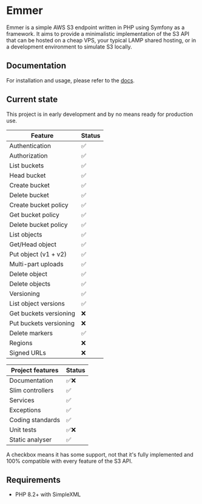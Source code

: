 # Emmer

Emmer is a simple AWS S3 endpoint written in PHP using Symfony as a framework. It aims to provide a minimalistic 
implementation of the S3 API that can be hosted on a cheap VPS, your typical LAMP shared hosting, or in a development
environment to simulate S3 locally.

## Documentation
For installation and usage, please refer to the [docs](docs/README.md).

## Current state

This project is in early development and by no means ready for production use.

| Feature                | Status |
|------------------------|--------|
| Authentication         | ✅      |
| Authorization          | ✅      |
| List buckets           | ✅      |
| Head bucket            | ✅      |
| Create bucket          | ✅      |
| Delete bucket          | ✅      |
| Create bucket policy   | ✅      |
| Get bucket policy      | ✅      |
| Delete bucket policy   | ✅      |
| List objects           | ✅      |
| Get/Head object        | ✅      |
| Put object (v1 + v2)   | ✅      |
| Multi-part uploads     | ✅      |
| Delete object          | ✅      |
| Delete objects         | ✅      |
| Versioning             | ✅      |
| List object versions   | ✅      |
| Get buckets versioning | ❌      |
| Put buckets versioning | ❌      |
| Delete markers         | ✅      |
| Regions                | ❌      |
| Signed URLs            | ❌      |

| Project features | Status |
|------------------|--------|
| Documentation    | ✅❌      |
| Slim controllers | ✅      |
| Services         | ✅     |
| Exceptions       | ✅     |
| Coding standards | ✅      |
| Unit tests       | ✅❌     |
| Static analyser  | ✅      |

A checkbox means it has some support, not that it's fully implemented and 100% compatible with every feature of the S3 API.

## Requirements

* PHP 8.2+ with SimpleXML

